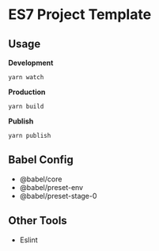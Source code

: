 # ES7 Project Template

## Usage

**Development**

```shell
yarn watch
```

**Production**

```shell
yarn build
```

**Publish**

```shell
yarn publish
```

## Babel Config

* @babel/core
* @babel/preset-env
* @babel/preset-stage-0

## Other Tools

* Eslint
